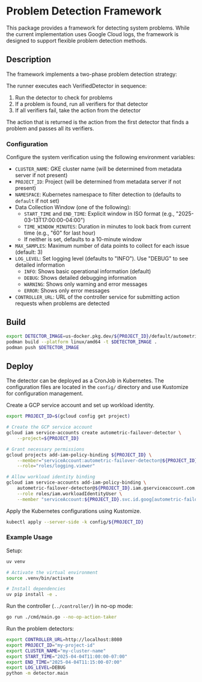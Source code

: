 # Problem Detection Framework

This package provides a framework for detecting system problems. While the current implementation uses Google Cloud logs, the framework is designed to support flexible problem detection methods.

## Description

The framework implements a two-phase problem detection strategy:

The runner executes each VerifiedDetector in sequence:

1. Run the detector to check for problems
2. If a problem is found, run all verifiers for that detector
3. If all verifiers fail, take the action from the detector
    
The action that is returned is the action from the first detector that finds a problem
and passes all its verifiers.

### Configuration

Configure the system verification using the following environment variables:

- `CLUSTER_NAME`: GKE cluster name (will be determined from metadata server if not present)
- `PROJECT_ID`: Project (will be determined from metadata server if not present)
- `NAMESPACE`: Kubernetes namespace to filter detection to (defaults to `default` if not set)
- Data Collection Window (one of the following):
  - `START_TIME` and `END_TIME`: Explicit window in ISO format (e.g., "2025-03-13T17:00:00-04:00")
  - `TIME_WINDOW_MINUTES`: Duration in minutes to look back from current time (e.g., "60" for last hour)
  - If neither is set, defaults to a 10-minute window
- `MAX_SAMPLES`: Maximum number of data points to collect for each issue (default: 3)
- `LOG_LEVEL`: Set logging level (defaults to "INFO"). Use "DEBUG" to see detailed information
  - `INFO`: Shows basic operational information (default)
  - `DEBUG`: Shows detailed debugging information
  - `WARNING`: Shows only warning and error messages
  - `ERROR`: Shows only error messages
- `CONTROLLER_URL`: URL of the controller service for submitting action requests when problems are detected


## Build

```bash
export DETECTOR_IMAGE=us-docker.pkg.dev/${PROJECT_ID}/default/autometric-failover-detector:$(git rev-parse --short HEAD)
podman build --platform linux/amd64 -t $DETECTOR_IMAGE .
podman push $DETECTOR_IMAGE
```

## Deploy

The detector can be deployed as a CronJob in Kubernetes. The configuration files are located in the `config/` directory and use Kustomize for configuration management.

Create a GCP service account and set up workload identity.

```bash
export PROJECT_ID=$(gcloud config get project)

# Create the GCP service account
gcloud iam service-accounts create autometric-failover-detector \
    --project=${PROJECT_ID}

# Grant necessary permissions
gcloud projects add-iam-policy-binding ${PROJECT_ID} \
    --member="serviceAccount:autometric-failover-detector@${PROJECT_ID}.iam.gserviceaccount.com" \
    --role="roles/logging.viewer"

# Allow workload identity binding
gcloud iam service-accounts add-iam-policy-binding \
    autometric-failover-detector@${PROJECT_ID}.iam.gserviceaccount.com \
    --role roles/iam.workloadIdentityUser \
    --member "serviceAccount:${PROJECT_ID}.svc.id.goog[autometric-failover-system/detector]"
```

Apply the Kubernetes configurations using Kustomize.

```bash
kubectl apply --server-side -k config/${PROJECT_ID}
```

### Example Usage

Setup:

```bash
uv venv

# Activate the virtual environment
source .venv/bin/activate

# Install dependencies
uv pip install -e .
```

Run the controller (`../controller/`) in no-op mode:

```bash
go run ./cmd/main.go --no-op-action-taker
```

Run the problem detectors:

```bash
export CONTROLLER_URL=http://localhost:8080
export PROJECT_ID="my-project-id"
export CLUSTER_NAME="my-cluster-name"     
export START_TIME="2025-04-04T11:00:00-07:00"
export END_TIME="2025-04-04T11:15:00-07:00"
export LOG_LEVEL=DEBUG
python -m detector.main
```